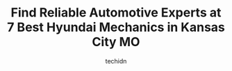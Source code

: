 ---
layout: ampstory
image: https://images.unsplash.com/photo-1574524096791-2ae09c406788?ixlib=rb-4.0.3&ixid=MnwxMjA3fDB8MHxwaG90by1wYWdlfHx8fGVufDB8fHx8&auto=format&fit=crop&w=640&h=853&q=80
author: techidn
featured: false
description: Experience the excellence of automotive service by visiting the 7 best Hyundai Mechanic in Kansas City MO, USA. With their expertise, attention to detail, and commitment to customer satisfac
title: Find Reliable Automotive Experts at 7 Best Hyundai Mechanics in Kansas City MO
cover:
   title: Find Reliable Automotive Experts at 7 Best Hyundai Mechanics in Kansas City MO
   subtitle: Rickpate
   background: https://images.unsplash.com/photo-1574524096791-2ae09c406788?ixlib=rb-4.0.3&ixid=MnwxMjA3fDB8MHxwaG90by1wYWdlfHx8fGVufDB8fHx8&auto=format&fit=crop&w=640&h=853&q=80

pages: 
 - layout: thirds
   top: <h1>#1 McCarthy Hyundai Service & Parts Olathe</h1>
   bottom: "<p>Superb service. Engine repair is the least fun thing to discuss with ones mechanic. However. Jeremiah and Keith walked me through the warranty process. They were honest</p>"
   background: https://www.knot35.com/toplist/wp-content/uploads/2023/06/best-hyundai-mechanic-1-in-kansas-city-mo-1685835848.jpeg
   backgroundblur: true
 - layout: thirds
   top: <h1>#2 Northtowne Hyundai</h1>
   bottom: "<p>6750 N Oak Trafficway, Kansas City, MO 64118, United States</p>"
   background: https://www.knot35.com/toplist/wp-content/uploads/2023/06/best-hyundai-mechanic-2-in-kansas-city-mo-1685835848.jpeg
   cta:
      link: https://www.knot35.com/toplist/find-reliable-automotive-experts-at-7-best-hyundai-mechanics-in-kansas-city-mo/
      text: Find Reliable Automotive Experts at 7 Best Hyundai Mechanics in Kansas City MO
 - layout: thirds
   top: <h1>#3 I-70 Auto Service</h1>
   bottom: "<p>3111 N Stadium Dr, Kansas City, MO 64128, United States</p>"
   background: https://www.knot35.com/toplist/wp-content/uploads/2023/06/best-hyundai-mechanic-3-in-kansas-city-mo-1685835849.jpeg
   cta:
      link: https://www.knot35.com/toplist/find-reliable-automotive-experts-at-7-best-hyundai-mechanics-in-kansas-city-mo/
      text: Find Reliable Automotive Experts at 7 Best Hyundai Mechanics in Kansas City MO
 - layout: thirds
   top: <h1>#4 KC AutoWorx</h1>
   bottom: "<p>505 Southwest Blvd, Kansas City, MO 64108, United States</p>"
   background: https://images.unsplash.com/photo-1489648022186-8f49310909a0?ixlib=rb-4.0.3&ixid=MnwxMjA3fDB8MHxwaG90by1wYWdlfHx8fGVufDB8fHx8&auto=format&fit=crop&w=640&h=853&q=80
   cta:
      link: https://www.knot35.com/toplist/find-reliable-automotive-experts-at-7-best-hyundai-mechanics-in-kansas-city-mo/
      text: Find Reliable Automotive Experts at 7 Best Hyundai Mechanics in Kansas City MO
 - layout: thirds
   top: <h1>#5 Howard Automotive</h1>
   bottom: "<p>2740 E 85th St, Kansas City, MO 64132, United States</p>"
   background: https://images.unsplash.com/photo-1533735380053-eb8d0759b24a?ixlib=rb-4.0.3&ixid=MnwxMjA3fDB8MHxwaG90by1wYWdlfHx8fGVufDB8fHx8&auto=format&fit=crop&w=640&h=853&q=80
   cta:
      link: https://www.knot35.com/toplist/find-reliable-automotive-experts-at-7-best-hyundai-mechanics-in-kansas-city-mo/
      text: Find Reliable Automotive Experts at 7 Best Hyundai Mechanics in Kansas City MO
 - layout: thirds
   top: <h1>#6 Otto Service</h1>
   bottom: "<p>9301 Blue Ridge Blvd, Kansas City, MO 64138, United States</p>"
   background: https://images.unsplash.com/photo-1534312527009-56c7016453e6?ixlib=rb-4.0.3&ixid=MnwxMjA3fDB8MHxwaG90by1wYWdlfHx8fGVufDB8fHx8&auto=format&fit=crop&w=640&h=853&q=80
   cta:
      link: https://www.knot35.com/toplist/find-reliable-automotive-experts-at-7-best-hyundai-mechanics-in-kansas-city-mo/
      text: Find Reliable Automotive Experts at 7 Best Hyundai Mechanics in Kansas City MO
 - layout: thirds
   top: <h1>#7 Modified by KC</h1>
   bottom: "<p>5900 E Connecticut Ave, Kansas City, MO 64120, United States</p>"
   background: https://images.unsplash.com/photo-1620421680010-0766ff230392?ixlib=rb-4.0.3&ixid=MnwxMjA3fDB8MHxwaG90by1wYWdlfHx8fGVufDB8fHx8&auto=format&fit=crop&w=640&h=853&q=80
   cta:
      link: https://www.knot35.com/toplist/find-reliable-automotive-experts-at-7-best-hyundai-mechanics-in-kansas-city-mo/
      text: Find Reliable Automotive Experts at 7 Best Hyundai Mechanics in Kansas City MO
 - layout: thirds
   middle: Continue reading...
   background: https://images.unsplash.com/photo-1527067829737-402993088e6b?ixlib=rb-4.0.3&ixid=MnwxMjA3fDB8MHxwaG90by1wYWdlfHx8fGVufDB8fHx8&auto=format&fit=crop&w=640&h=853&q=80
   cta:
      link: https://www.knot35.com/toplist/find-reliable-automotive-experts-at-7-best-hyundai-mechanics-in-kansas-city-mo/
      text: Find Reliable Automotive Experts at 7 Best Hyundai Mechanics in Kansas City MO
      
---